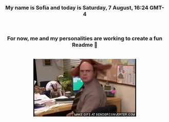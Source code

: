


<div align="center">
<h3 >My name is Sofia and today is Saturday, 7 August, 16:24 GMT-4</h3><br>
<h3 >For now, me and my personalities are working to create a fun Readme 👋
</h3><br>
<img src='img/dwight.gif' alt='working...'/>
</div>
